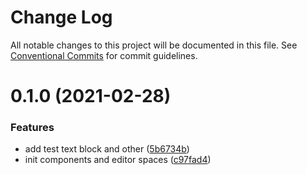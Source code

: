 # Change Log

All notable changes to this project will be documented in this file.
See [Conventional Commits](https://conventionalcommits.org) for commit guidelines.

# 0.1.0 (2021-02-28)


### Features

* add test text block and other ([5b6734b](https://github.com/Fedorrychkov/react-page-constructor/commit/5b6734b0f7dd9ff92b65a0e43592fb34380980fc))
* init components and editor spaces ([c97fad4](https://github.com/Fedorrychkov/react-page-constructor/commit/c97fad4fe7c2a84aaad8f5aa7f6e3b0682066e0e))
